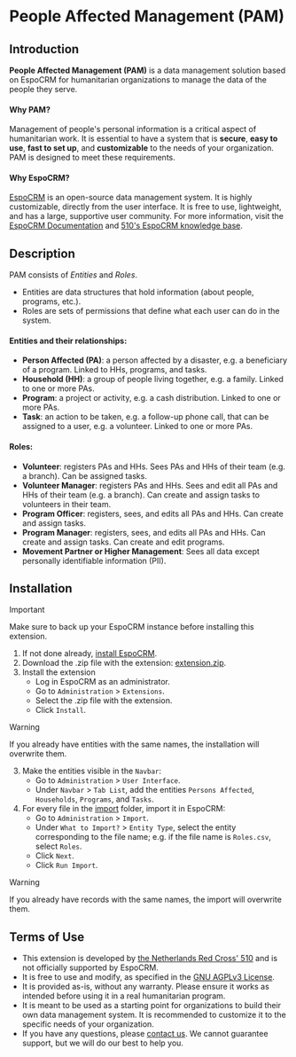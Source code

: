 # People Affected Management (PAM)

## Introduction

**People Affected Management (PAM)** is a data management solution based on EspoCRM for humanitarian organizations to manage the data of the people they serve.

#### Why PAM?
Management of people's personal information is a critical aspect of humanitarian work. It is essential to have a system that is **secure**, **easy to use**, **fast to set up**, and **customizable** to the needs of your organization. PAM is designed to meet these requirements.

#### Why EspoCRM?
[EspoCRM](https://www.espocrm.com/) is an open-source data management system. It is highly customizable, directly from the user interface. It is free to use, lightweight, and has a large, supportive user community. For more information, visit the [EspoCRM Documentation](https://docs.espocrm.com/) and [510's EspoCRM knowledge base](https://github.com/rodekruis/EspoCRM-knowledge-base/wiki).


## Description

PAM consists of _Entities_ and _Roles_. 
* Entities are data structures that hold information (about people, programs, etc.).
* Roles are sets of permissions that define what each user can do in the system.

#### Entities and their relationships:
* **Person Affected (PA)**: a person affected by a disaster, e.g. a beneficiary of a program. Linked to HHs, programs, and tasks.
* **Household (HH)**: a group of people living together, e.g. a family. Linked to one or more PAs.
* **Program**: a project or activity, e.g. a cash distribution. Linked to one or more PAs.
* **Task**: an action to be taken, e.g. a follow-up phone call, that can be assigned to a user, e.g. a volunteer. Linked to one or more PAs.

#### Roles:
* **Volunteer**: registers PAs and HHs. Sees PAs and HHs of their team (e.g. a branch). Can be assigned tasks.
* **Volunteer Manager**: registers PAs and HHs. Sees and edit all PAs and HHs of their team (e.g. a branch). Can create and assign tasks to volunteers in their team.
* **Program Officer**: registers, sees, and edits all PAs and HHs. Can create and assign tasks.
* **Program Manager**: registers, sees, and edits all PAs and HHs. Can create and assign tasks. Can create and edit programs.
* **Movement Partner or Higher Management**: Sees all data except personally identifiable information (PII).

## Installation

> [!IMPORTANT]  
> Make sure to back up your EspoCRM instance before installing this extension.

1. If not done already, [install EspoCRM](https://docs.espocrm.com/administration/installation/).
2. Download the .zip file with the extension: [extension.zip](https://github.com/rodekruis/espocrm-template-pam/raw/refs/heads/main/extension.zip).
2. Install the extension
    * Log in EspoCRM as an administrator.
    * Go to `Administration` > `Extensions`.
    * Select the .zip file with the extension.
    * Click `Install`.

> [!WARNING]  
> If you already have entities with the same names, the installation will overwrite them.
 
3. Make the entities visible in the `Navbar`:
    * Go to `Administration` > `User Interface`.
    * Under `Navbar` > `Tab List`, add the entities `Persons Affected`, `Households`, `Programs`, and `Tasks`.
4. For every file in the [import](/import) folder, import it in EspoCRM:
    * Go to `Administration` > `Import`.
    * Under `What to Import?` > `Entity Type`, select the entity corresponding to the file name; e.g. if the file name is `Roles.csv`, select `Roles`.
    * Click `Next`.
    * Click `Run Import`.

> [!WARNING]  
> If you already have records with the same names, the import will overwrite them.

## Terms of Use
* This extension is developed by [the Netherlands Red Cross' 510](https://www.510.global/) and is not officially supported by EspoCRM.
* It is free to use and modify, as specified in the [GNU AGPLv3 License](/LICENSE.md).
* It is provided as-is, without any warranty. Please ensure it works as intended before using it in a real humanitarian program.
* It is meant to be used as a starting point for organizations to build their own data management system. It is recommended to customize it to the specific needs of your organization.
* If you have any questions, please [contact us](https://www.510.global/contact/). We cannot guarantee support, but we will do our best to help you.


